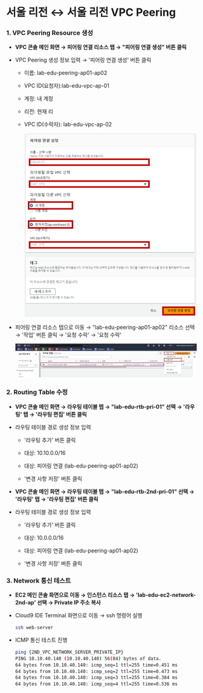 # 서울 리전 ↔ 서울 리전 VPC Peering

### 1. VPC Peering Resource 생성

- **VPC 콘솔 메인 화면 → 피어링 연결 리소스 탭 → "피어링 연결 생성" 버튼 클릭**

- VPC Peering 생성 정보 입력 → '피어링 연결 생성' 버튼 클릭

    - 이름: lab-edu-peering-ap01-ap02

    - VPC ID(요청자):lab-edu-vpc-ap-01

    - 계정: 내 계정

    - 리전: 현재 리

    - VPC ID(수락자): lab-edu-vpc-ap-02

        ![alt text](./img/peering_01.png)

- 피어링 연결 리소스 탭으로 이동 → "lab-edu-peering-ap01-ap02" 리소스 선택 → '작업' 버튼 클릭 → '요청 수락' → '요청 수락'

    ![alt text](./img/peering_02.png)

### 2. Routing Table 수정

- **VPC 콘솔 메인 화면 → 라우팅 테이블 탭 → "lab-edu-rtb-pri-01" 선택 → '라우팅' 탭 → '라우팅 편집' 버튼 클릭**

- 라우팅 테이블 경로 생성 정보 입력

    - '라우팅 추가' 버튼 클릭

    - 대상: 10.10.0.0/16

    - 대상: 피어링 연결 (lab-edu-peering-ap01-ap02)

    - '변경 사항 저장' 버튼 클릭

- **VPC 콘솔 메인 화면 → 라우팅 테이블 탭 → "lab-edu-rtb-2nd-pri-01" 선택 → '라우팅' 탭 → '라우팅 편집' 버튼 클릭**

- 라우팅 테이블 경로 생성 정보 입력

    - '라우팅 추가' 버튼 클릭

    - 대상: 10.0.0.0/16

    - 대상: 피어링 연결 (lab-edu-peering-ap01-ap02)

    - '변경 사항 저장' 버튼 클릭

### 3. Network 통신 테스트

- **EC2 메인 콘솔 화면으로 이동 → 인스턴스 리소스 탭 → 'lab-edu-ec2-network-2nd-ap' 선택 → Private IP 주소 복사**

- Cloud9 IDE Terminal 화면으로 이동 → ssh 명령어 실행

    ```bash
    ssh web-server
    ```

- ICMP 통신 테스트 진행

    ```bash
    ping {2ND_VPC_NETWORK_SERVER_PRIVATE_IP}
    PING 10.10.40.140 (10.10.40.140) 56(84) bytes of data.
    64 bytes from 10.10.40.140: icmp_seq=1 ttl=255 time=0.451 ms
    64 bytes from 10.10.40.140: icmp_seq=2 ttl=255 time=0.473 ms
    64 bytes from 10.10.40.140: icmp_seq=3 ttl=255 time=0.384 ms
    64 bytes from 10.10.40.140: icmp_seq=4 ttl=255 time=0.536 ms
    ```









